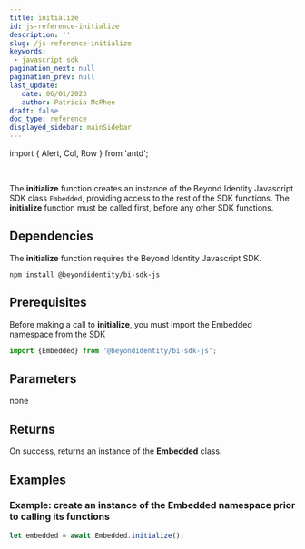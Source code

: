 ```yaml
---
title: initialize
id: js-reference-initialize
description: ''
slug: /js-reference-initialize
keywords: 
 - javascript sdk
pagination_next: null
pagination_prev: null
last_update: 
   date: 06/01/2023
   author: Patricia McPhee
draft: false
doc_type: reference
displayed_sidebar: mainSidebar
---
```


import { Alert, Col, Row } from 'antd';

<Row>
  <Col span={12}>
    <Alert message="In progress (needs a copy edit)" type="info" />
  </Col>
</Row>
<br />

The **initialize** function creates an instance of the Beyond Identity Javascript SDK class `Embedded`, providing access to the rest of the SDK functions. The **initialize** function must be called first, before any other SDK functions.

## Dependencies
The **initialize** function requires the Beyond Identity Javascript SDK.
```
npm install @beyondidentity/bi-sdk-js
```
## Prerequisites
Before making a call to **initialize**, you must import the Embedded namespace from the SDK
```javascript
import {Embedded} from '@beyondidentity/bi-sdk-js';
```  
## Parameters
none

## Returns
On success, returns an instance of the **Embedded** class.

## Examples
### Example: create an instance of the Embedded namespace prior to calling its functions
```javascript
let embedded = await Embedded.initialize();

```
